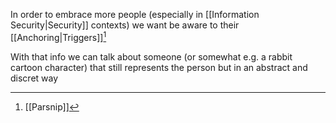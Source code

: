 In order to embrace more people (especially in [[Information Security|Security]] contexts) we want be aware to their [[Anchoring|Triggers]][^1]

With that info we can talk about someone (or somewhat e.g. a rabbit cartoon character) that still represents the person but in an abstract and discret way

[^1]: [[Parsnip]]
